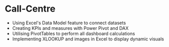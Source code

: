 # Call-Centre

- Using Excel's Data Model feature to connect datasets
- Creating KPIs and measures with Power Pivot and DAX
- Utilising PivotTables to perform all dashboard calculations
- Implementing XLOOKUP and images in Excel to display dynamic visuals
